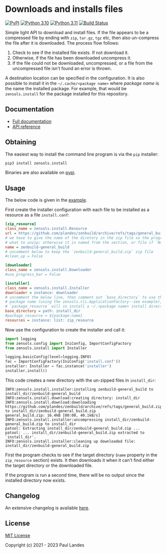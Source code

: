 # Downloads and installs files

[![PyPI][pypi-badge]][pypi-link]
[![Python 3.10][python3100-badge]][python3100-link]
[![Python 3.11][python311-badge]][python311-link]
[![Build Status][build-badge]][build-link]

Simple light API to download and install files.  If the file appears to be a
compressed file by ending with `zip`, `tar.gz`, `tgz` etc, then also un-compress
the file after it is downloaded.  The process flow follows:

1. Check to see if the installed file exists.  If not download it.
1. Otherwise, if the file has been downloaded uncompress it.
1. If the file could not be downloaded, uncompressed, or a file from the
   uncompressed file isn't found an error is thrown.

A destination location can be specified in the configuration.  It is also
possible to install it in the `~/.cache/<package name>` where *package name* is
the name the installed package.  For example, that would be `zensols.install`
for the package installed for this repository.


## Documentation

* [Full documentation](https://plandes.github.io/install/index.html)
* [API reference](https://plandes.github.io/install/api.html)


## Obtaining

The easiest way to install the command line program is via the `pip` installer:
```bash
pip3 install zensols.install
```

Binaries are also available on [pypi].


## Usage

The below code is given in the [example].

First create the installer configuration with each file to be installed as a
resource as a file `install.conf`:
```ini
[zip_resource]
class_name = zensols.install.Resource
url = https://github.com/plandes/zenbuild/archive/refs/tags/general_build.zip
# we have to give the name of the diretory in the zip file so the program knows
# what to unzip; otherwise it is named from the section, or file if `None`
name = zenbuild-general_build
# uncomment below to keep the `zenbuild-general_build.zip` zip file
#clean_up = False

[downloader]
class_name = zensols.install.Downloader
#use_progress_bar = False

[installer]
class_name = zensols.install.Installer
downloader = instance: downloader
# uncomment the below line, then comment out `base_directory` to use the
# package name (using the zensols.cli.ApplicationFactory--see example); using
# `package_resource` will in install a ~/.<package name> install directory
base_directory = path: install_dir
#package_resource = ${package:name}
resources = instance: list: zip_resource
```

Now use the configuration to create the installer and call it:
```python
import logging
from zensols.config import IniConfig, ImportConfigFactory
from zensols.install import Installer

logging.basicConfig(level=logging.INFO)
fac = ImportConfigFactory(IniConfig('install.conf'))
installer: Installer = fac.instance('installer')
installer.install()
```

This code creates a new directory with the un-zipped files in `install_dir`:

```readline-config
INFO:zensols.install.installer:installing zenbuild-general_build to install_dir/zenbuild-general_build
INFO:zensols.install.download:creating directory: install_dir
INFO:zensols.install.download:downloading https://github.com/plandes/zenbuild/archive/refs/tags/general_build.zip to install_dir/zenbuild-general_build.zip
general_build.zip: 16.4kB [00:00, 40.1kB/s]
INFO:zensols.install.installer:uncompressing install_dir/zenbuild-general_build.zip to install_dir
patool: Extracting install_dir/zenbuild-general_build.zip ...
patool: ... install_dir/zenbuild-general_build.zip extracted to `install_dir'.
INFO:zensols.install.installer:cleaning up downloaded file: install_dir/zenbuild-general_build.zip
```

First the program checks to see if the target directory (`name` property in the
`zip_resource` section) exists.  It then downloads it when it can't find either
the target directory or the downloaded file.

If the program is run a second time, there will be no output since the
installed directory now exists.


## Changelog

An extensive changelog is available [here](CHANGELOG.md).


## License

[MIT License](LICENSE.md)

Copyright (c) 2021 - 2023 Paul Landes


<!-- links -->
[pypi]: https://pypi.org/project/zensols.install/
[pypi-link]: https://pypi.python.org/pypi/zensols.install
[pypi-badge]: https://img.shields.io/pypi/v/zensols.install.svg
[python3100-badge]: https://img.shields.io/badge/python-3.10-blue.svg
[python3100-link]: https://www.python.org/downloads/release/python-3100
[python311-badge]: https://img.shields.io/badge/python-3.11-blue.svg
[python311-link]: https://www.python.org/downloads/release/python-3110
[build-badge]: https://github.com/plandes/install/workflows/CI/badge.svg
[build-link]: https://github.com/plandes/install/actions

[example]: https://github.com/plandes/install/tree/master/example
